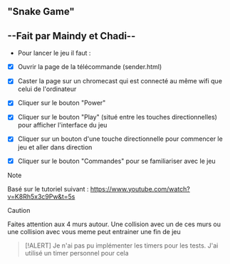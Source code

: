 "Snake Game" 
---------------------
--Fait par Maindy et Chadi--
---------------------

* Pour lancer le jeu il faut :

- [x] Ouvrir la page de la télécommande (sender.html)
- [x] Caster la page sur un chromecast qui est connecté au même wifi que celui de l'ordinateur
- [x] Cliquer sur le bouton "Power" 
- [x] Cliquer sur le bouton "Play" (situé entre les touches directionnelles) pour afficher l'interface du jeu
- [x] Cliquer sur un bouton d'une touche directionnelle pour commencer le jeu et aller dans direction
- [x] Cliquer sur le bouton "Commandes" pour se familiariser avec le jeu



> [!NOTE]
> Basé sur le tutoriel suivant : https://www.youtube.com/watch?v=K8Rh5x3c9Pw&t=5s

> [!CAUTION]
> Faites attention aux 4 murs autour. Une collision avec un de ces murs ou une collision avec vous meme peut entrainer une fin de jeu

> [!ALERT]
> Je n'ai pas pu implémenter les timers pour les tests. J'ai utilisé un timer personnel pour cela



